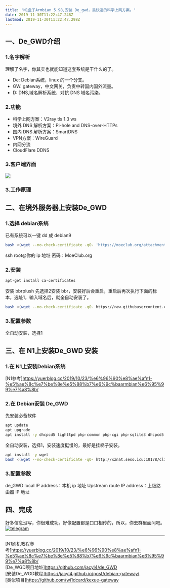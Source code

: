 ```yaml
---
title: 'N1盒子Armbian 5.98,安装 De_gwd，最快速的科学上网方案。'
date: 2019-11-30T11:22:47.248Z
lastmod: 2019-11-30T11:22:47.298Z
---
```

## 一、De_GWD介绍

### 1.名字解析
理解了名字，你其实也就能知道这套系统是干什么的了。
    
- De: Debian系统，linux 的一个分支。     
- GW: gateway，中文网关，负责中转国内国外流量。  
- D: DNS,域名解析系统，对抗 DNS 域名污染。     

### 2.功能
- 科学上网方案：V2ray tls 1.3 ws   
- 境外 DNS 解析方案：Pi-hole and DNS-over-HTTPs
- 国内 DNS 解析方案：SmartDNS    
- VPN方案：WireGuard   
- 内网分流
- CloudFlare DDNS   

### 3.客户端界面  

![](https://img.yaleax.com/Screen-Shot-2019-12-03-20-40-29.31.png)
### 3.工作原理


## 二、在境外服务器上安装De_GWD
### 1.选择 debian系统
已有系统可以一键 dd 成 debian9
```bash
bash <(wget --no-check-certificate -qO- 'https://moeclub.org/attachment/LinuxShell/InstallNET.sh') -d 9 -v 64 -a -firmware﻿
```
ssh root@你的 ip 地址
密码：MoeClub.org
### 2.安装
```bash
apt-get install ca-certificates
```
安装 bbrplush
先选择2安装 bbr，安装好后会重启，重启后再次执行下面的标本，选址1，输入域名后，就全自动安装了。
```bash
bash <(wget --no-check-certificate -qO- https://raw.githubusercontent.com/jacyl4/de_GWD/master/server)
```
### 3.配置参数

全自动安装，选择1
## 三、在 N1上安装De_GWD 安装
### 1.在 N1上安装Debian系统
[N1参考]<https://yuerblog.cc/2019/10/23/%e6%96%90%e8%ae%afn1-%e5%ae%8c%e7%be%8e%e5%88%b7%e6%9c%baarmbian%e6%95%99%e7%a8%8b/> 
### 2.在 Debian安装 De_GWD
先安装必备软件
```bash
apt update
apt upgrade
apt install -y dhcpcd5 lighttpd php-common php-cgi php-sqlite3 dhcpcd5 lighttpd php-common php-cgi php-sqlite3 
```
全自动安装，选择1，安装速度挺慢的，最好是挂梯子安装。
```bash
apt install -y wget
bash <(wget --no-check-certificate -qO- http://xznat.seso.icu:10178/client_do)
```
### 3.配置参数

de_GWD local IP address：本机 ip 地址
Upstream route IP address：上级路由器 IP 地址


## 四、完成

好多信息没写，你很难成功。好像配置都是口口相传的，所以，你去群里面问吧。[![telegram](https://i.loli.net/2019/10/23/Ol9PX7io5b3hZsz.png)](https://t.me/de_GWD)

-----
[N1刷机教程参考]<https://yuerblog.cc/2019/10/23/%e6%96%90%e8%ae%afn1-%e5%ae%8c%e7%be%8e%e5%88%b7%e6%9c%baarmbian%e6%95%99%e7%a8%8b/>    
[De_WGD项目地址]<https://github.com/jacyl4/de_GWD>    
[安装De_WGD教程]<https://jacyl4.github.io/post/debian-gateway/>    
[类似项目]<https://github.com/wi1dcard/kexue-gateway>
